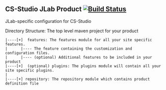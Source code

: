 ## CS-Studio JLab Product [![Build Status](https://travis-ci.org/wmoore28/org.csstudio.jlab.product.svg?branch=master)](https://travis-ci.org/wmoore28/org.csstudio.jlab.product)

JLab-specific configuration for CS-Studio

Directory Structure:
The top level maven project for your product
```
|----[+]  features: The features module for all your site specific features.
|      |---- The feature containing the customization and configuration files.
|      |---- (optional) Additional features to be included in your product
|----[+]  (optional) plugins: The plugins module will contain all your site specific plugins.
|
|----[+] repository: The repository module which contains product definition file
```
